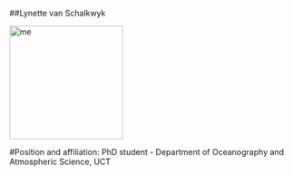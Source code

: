 ##Lynette van Schalkwyk

<img src="me.jpg" alt="me" width="200"/> 

#Position and affiliation: 
PhD student - Department of Oceanography and Atmospheric Science, UCT

